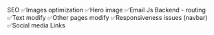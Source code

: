 SEO
✅Images optimization
✅Hero image
✅Email Js
Backend - routing
✅Text modify
✅Other pages modify
✅Responsiveness issues (navbar)
✅Social media Links